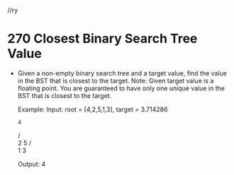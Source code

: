 //ry

# 270 Closest Binary Search Tree Value

- Given a non-empty binary search tree and a target value, find the value in the BST that is closest to the target.
  Note:
  Given target value is a floating point.
  You are guaranteed to have only one unique value in the BST that is closest to the target.
  
  Example:
  Input: root = [4,2,5,1,3], target = 3.714286

      4
     / \
    2   5
   / \
  1   3

  Output: 4
